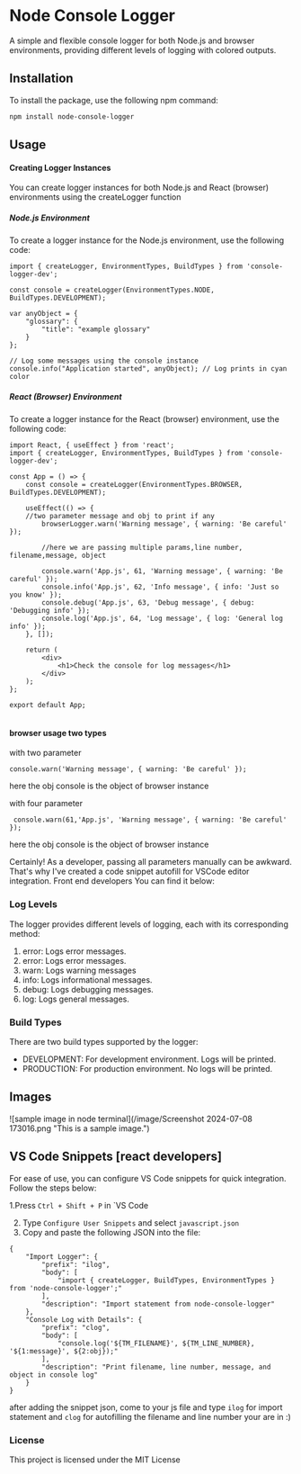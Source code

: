 # Node Console Logger

A simple and flexible console logger for both Node.js and browser environments, providing different levels of logging with colored outputs.

## Installation

To install the package, use the following npm command:

```bash
npm install node-console-logger
```
## Usage
#### Creating Logger Instances
You can create logger instances for both Node.js and React (browser) environments using the createLogger function
##### Node.js Environment

To create a logger instance for the Node.js environment, use the following code:

```
import { createLogger, EnvironmentTypes, BuildTypes } from 'console-logger-dev';

const console = createLogger(EnvironmentTypes.NODE, BuildTypes.DEVELOPMENT);

var anyObject = {
    "glossary": {
        "title": "example glossary"
    }
};

// Log some messages using the console instance
console.info("Application started", anyObject); // Log prints in cyan color

```

##### React (Browser) Environment

To create a logger instance for the React (browser) environment, use the following code:

```
import React, { useEffect } from 'react';
import { createLogger, EnvironmentTypes, BuildTypes } from 'console-logger-dev';

const App = () => {
    const console = createLogger(EnvironmentTypes.BROWSER, BuildTypes.DEVELOPMENT);

    useEffect(() => {
    //two parameter message and obj to print if any
        browserLogger.warn('Warning message', { warning: 'Be careful' });
        
        //here we are passing multiple params,line number, filename,message, object 
        
        console.warn('App.js', 61, 'Warning message', { warning: 'Be careful' });
        console.info('App.js', 62, 'Info message', { info: 'Just so you know' });
        console.debug('App.js', 63, 'Debug message', { debug: 'Debugging info' });
        console.log('App.js', 64, 'Log message', { log: 'General log info' });
    }, []);

    return (
        <div>
            <h1>Check the console for log messages</h1>
        </div>
    );
};

export default App;


```

#### browser usage two types 

with two parameter

```
console.warn('Warning message', { warning: 'Be careful' });
```
here the obj console is the object of browser instance 

with four parameter 
```
 console.warn(61,'App.js', 'Warning message', { warning: 'Be careful' });
```
here the obj console is the object of browser instance 

Certainly! As a developer, passing all parameters manually can be awkward. That's why I've created a code snippet autofill for VSCode editor integration. Front end developers You can find it below:


### Log Levels
The logger provides different levels of logging, each with its corresponding method:

1. error: Logs error messages.
2. error: Logs error messages.
3. warn: Logs warning messages
4. info: Logs informational messages.
5. debug: Logs debugging messages.
6. log: Logs general messages.


### Build Types
There are two build types supported by the logger:

* DEVELOPMENT: For development environment. Logs will be printed.
* PRODUCTION: For production environment. No logs will be printed.


## Images

![sample image in node terminal](/image/Screenshot 2024-07-08 173016.png "This is a sample image.")

## VS Code Snippets [react developers]

For ease of use, you can configure VS Code snippets for quick integration. Follow the steps below:

1.Press `Ctrl + Shift + P` in `VS Code

2. Type `Configure User Snippets` and select `javascript.json`
3. Copy and paste the following JSON into the file:

```
{
    "Import Logger": {
        "prefix": "ilog",
        "body": [
            "import { createLogger, BuildTypes, EnvironmentTypes } from 'node-console-logger';"
        ],
        "description": "Import statement from node-console-logger"
    },
    "Console Log with Details": {
        "prefix": "clog",
        "body": [
            "console.log('${TM_FILENAME}', ${TM_LINE_NUMBER}, '${1:message}', ${2:obj});"
        ],
        "description": "Print filename, line number, message, and object in console log"
    }
}
```

after adding the snippet json, come to your js file and type 
`ilog` for import statement 
and `clog` for autofilling the filename and line number your are in :) 


### License
This project is licensed under the MIT License



